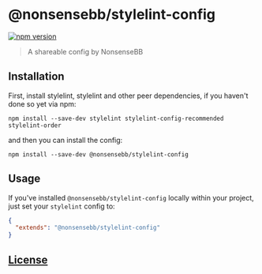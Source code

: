 # @nonsensebb/stylelint-config

[![npm version](https://badge.fury.io/js/%40nonsensebb%2Fstylelint-config.svg)](https://badge.fury.io/js/%40nonsensebb%2Fstylelint-config)

> A shareable config by NonsenseBB

## Installation

First, install stylelint, stylelint and other peer dependencies, if you haven't done so yet via npm:

```shell
npm install --save-dev stylelint stylelint-config-recommended stylelint-order
```

and then you can install the config:

```shell
npm install --save-dev @nonsensebb/stylelint-config
```

## Usage

If you've installed `@nonsensebb/stylelint-config` locally within your project, just set your `stylelint` config to:

```json
{
  "extends": "@nonsensebb/stylelint-config"
}
```

## [License](../../LICENSE)
